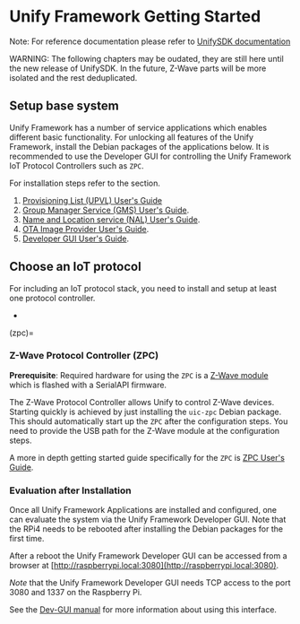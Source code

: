 # Unify Framework Getting Started


Note: For reference documentation please refer to
[UnifySDK documentation](
https://siliconlabs.github.io/UnifySDK/doc/getting_started_unify_sdk
)

WARNING: The following chapters may be oudated,
they are still here until the new release of UnifySDK.
In the future, Z-Wave parts will be more isolated and the rest deduplicated.


## Setup base system

Unify Framework has a number of service applications which enables different basic
functionality. For unlocking all features of the Unify Framework, install the Debian
packages of the applications below.
It is recommended to use the Developer GUI for controlling the Unify Framework IoT Protocol Controllers such as `ZPC`.

For installation steps refer to the [](how-to-install) section.

1. [Provisioning List (UPVL) User's Guide](https://siliconlabs.github.io/UnifySDK/applications/upvl/readme_user)
2. [Group Manager Service (GMS) User's Guide](https://siliconlabs.github.io/UnifySDK/applications/gms/readme_user).
3. [Name and Location service (NAL) User's Guide](https://siliconlabs.github.io/UnifySDK/applications/nal/readme_user).
4. [OTA Image Provider User's Guide](https://siliconlabs.github.io/UnifySDK/applications/image_provider/readme_user).
5. [Developer GUI User's Guide](https://siliconlabs.github.io/UnifySDK/applications/dev_ui/dev_gui/readme_user).

## Choose an IoT protocol

For including an IoT protocol stack, you need to install and setup at least one protocol controller.

- [](zpc)

(zpc)=

### Z-Wave Protocol Controller (ZPC)

**Prerequisite**: Required hardware for using the `ZPC` is a [Z-Wave module](https://www.silabs.com/wireless/z-wave)
which is flashed with a SerialAPI firmware.

The Z-Wave Protocol Controller allows Unify to control Z-Wave devices. Starting
quickly is achieved by just installing the `uic-zpc` Debian package. This should
automatically start up the `ZPC` after the configuration steps. You need to
provide the USB path for the Z-Wave module at the configuration steps.

A more in depth getting started guide specifically for the `ZPC` is
[ZPC User's Guide](../applications/zpc/readme_user.md).

### Evaluation after Installation

Once all Unify Framework Applications are installed and configured, one can evaluate the system via the Unify Framework Developer GUI.
Note that the RPi4 needs to be rebooted after installing the Debian packages for the first time.

After a reboot the Unify Framework Developer GUI can be accessed from a browser at [http://raspberrypi.local:3080](http://raspberrypi.local:3080).

_Note_ that the Unify Framework Developer GUI needs TCP access to the port 3080 and 1337
on the Raspberry Pi.

See the
[Dev-GUI manual](https://siliconlabs.github.io/UnifySDK/applications/dev_ui/dev_gui/readme_user)
for more information about using this interface.
